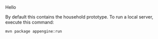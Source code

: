 Hello

By default this contains the household prototype. To run a local server, execute this
command:

```bash
mvn package appengine:run
```
